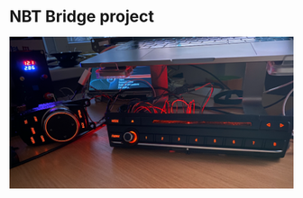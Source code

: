 # NBT Bridge project

![alt text](https://github.com/vchmykhun-collab/NBT-bridge/blob/master/assets/bench.png?raw=true)
